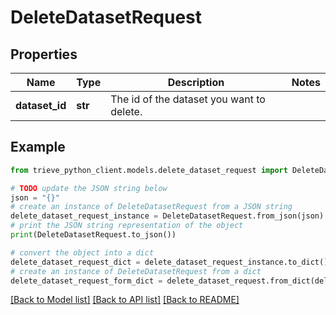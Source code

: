 # DeleteDatasetRequest


## Properties

Name | Type | Description | Notes
------------ | ------------- | ------------- | -------------
**dataset_id** | **str** | The id of the dataset you want to delete. | 

## Example

```python
from trieve_python_client.models.delete_dataset_request import DeleteDatasetRequest

# TODO update the JSON string below
json = "{}"
# create an instance of DeleteDatasetRequest from a JSON string
delete_dataset_request_instance = DeleteDatasetRequest.from_json(json)
# print the JSON string representation of the object
print(DeleteDatasetRequest.to_json())

# convert the object into a dict
delete_dataset_request_dict = delete_dataset_request_instance.to_dict()
# create an instance of DeleteDatasetRequest from a dict
delete_dataset_request_form_dict = delete_dataset_request.from_dict(delete_dataset_request_dict)
```
[[Back to Model list]](../README.md#documentation-for-models) [[Back to API list]](../README.md#documentation-for-api-endpoints) [[Back to README]](../README.md)


